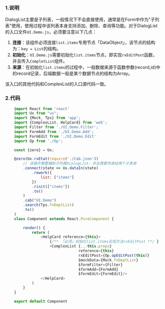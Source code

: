 ### 1.说明

DialogList主要是子列表，一般情况下不会直接使用，通常是在Form中作为"子列表"使用，使用过程中该列表本身支持添加、删除、查询等功能。对于DialogList的入口文件`UI.Demo.js`，必须要注意以下几点：

1. **连接**：该组件必须连接`list.items`专用节点「DataObject」，该节点的结构为：`key = List`的结构。
2. **初始化**：`UI.Demo.js`需要初始化`list.items`节点，即实现`rxEditPost`函数，并且传入`CompletList`组件。
3. **来源**：在初始化`list.items`的过程中，一般数据来源于函数参数(record,id)中的record记录，后端数据一般是某个数据节点的结构为Array。

该入口的其他代码和ComplexList的入口源代码一致。

### 2.代码

```javascript
    import React from 'react'
    import Ux from "ux";
    import {Mock, Tps} from 'app';
    import {ComplexList, HelpCard} from 'web';
    import Filter from './UI.Demo.Filter';
    import FormAdd from './UI.Demo.Add';
    import FormEdit from './UI.Demo.Edit'
    import Op from './Op';

    const {zero} = Ux;

    @zero(Ux.rxEtat(require('./Cab.json'))
        // 该操作需要辅助子列表DialogList，并且需要传递给两个子表单
        .connect(state => Ux.dataIn(state)
            .rework({
                list: ["items"]
            })
            .rinit(["items"])
            .to()
        )
        .cab("UI.Demo")
        .search(Tps.fnDeptList)
        .to()
    )
    class Component extends React.PureComponent {

        render() {
            return (
                <HelpCard reference={this}>
                    {/** 「必须」初始化list.items实现方法rxEditPost **/ }
                    <ComplexList {...this.props}
                                 reference={this}
                                 rxEditPost={Op.opEditPost(this)}
                                 $mockData={Mock.fnDeptList}
                                 $formFilter={Filter}
                                 $formAdd={FormAdd}
                                 $formEdit={FormEdit}/>
                </HelpCard>
            )
        }
    }

    export default Component
 ```